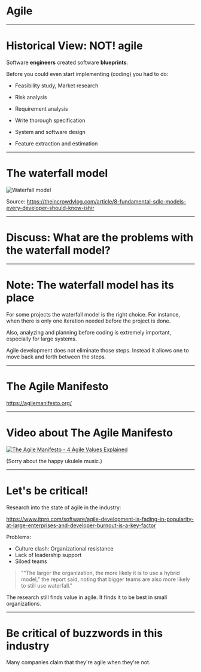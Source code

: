<div class="title-card">
    <h1>Agile</h1>
</div>

---

# Historical View: NOT! agile

Software __engineers__ created software **blueprints**.

Before you could even start implementing (coding) you had to do:

- Feasibility study, Market research

- Risk analysis

- Requirement analysis

- Write thorough specification

- System and software design

- Feature extraction and estimation

---


# The waterfall model

<div>
    <img src="./assets_devops//waterfall_model.png" alt="Waterfall model"/>
</div>

Source: https://theincrowdvlog.com/article/8-fundamental-sdlc-models-every-developer-should-know-ishir

---

# Discuss: What are the problems with the waterfall model?

---

# Note: The waterfall model has its place

For some projects the waterfall model is the right choice. For instance, when there is only one iteration needed before the project is done. 

Also, analyzing and planning before coding is extremely important, especially for large systems. 

Agile development does not eliminate those steps.
Instead it allows one to move back and forth between the steps. 

---

# The Agile Manifesto

https://agilemanifesto.org/

---

# Video about The Agile Manifesto

[![The Agile Manifesto - 4 Agile Values Explained](http://img.youtube.com/vi/rf8Gi2RLKWQ/0.jpg)](https://www.youtube.com/watch?v=rf8Gi2RLKWQ)

(Sorry about the happy ukulele music.) 

---

# Let's be critical!

Research into the state of agile in the industry: 

https://www.itpro.com/software/agile-development-is-fading-in-popularity-at-large-enterprises-and-developer-burnout-is-a-key-factor

Problems: 

- Culture clash: Organizational resistance
- Lack of leadership support
- Siloed teams 

> "“The larger the organization, the more likely it is to use a hybrid model,” the report said, noting that bigger teams are also more likely to still use waterfall."

The research still finds value in agile. It finds it to be best in small organizations. 

---

# Be critical of buzzwords in this industry

Many companies claim that they're agile when they're not. 

